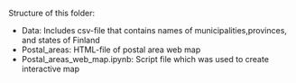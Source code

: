 Structure of this folder:
  - Data: Includes csv-file that contains names of municipalities,provinces, and states of Finland
  - Postal_areas: HTML-file of postal area web map
  - Postal_areas_web_map.ipynb: Script file which was used to create interactive map  

